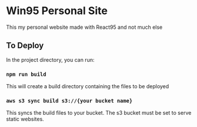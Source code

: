 # Win95 Personal Site

This my personal website made with React95 and not much else

## To Deploy

In the project directory, you can run:

### `npm run build`

This will create a build directory containing the files to be deployed

### `aws s3 sync build s3://{your bucket name}`

This syncs the build files to your bucket. 
The s3 bucket must be set to serve static websites.
